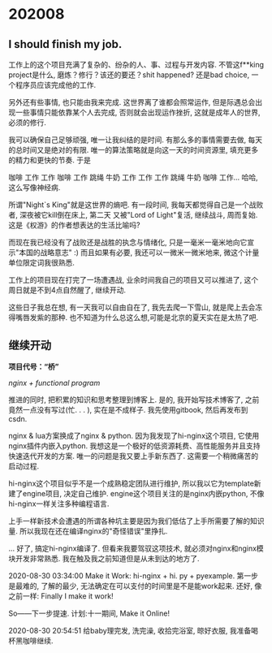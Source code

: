 # 202008

## I should finish my job. 

工作上的这个项目充满了复杂的、纷杂的人、事、过程与开发内容. 
不管这f**king project是什么, 磨炼？修行？该还的要还？shit happened? 还是bad choice, 
一个程序员应该完成他的工作. 

另外还有些事情, 也只能由我来完成. 这世界离了谁都会照常运作, 但是际遇总会出现一些事情只能依靠某个人去完成, 
否则就会出现运作挫折, 这就是成年人的世界, 必须的修行. 

我可以确保自己足够顽强, 唯一让我纠结的是时间. 有那么多的事情需要去做, 每天的总时间又是绝对的有限. 
唯一的算法策略就是向这一天的时间资源里, 填充更多的精力和更快的节奏. 于是

咖啡 工作 工作 咖啡 工作 跳绳 牛奶 工作 工作 工作 跳绳 牛奶 咖啡 工作... 哈哈, 这么写像神经病.

所谓"Night`s King"就是这世界的熵吧. 有一段时间, 我每天都觉得自己是一个战败者, 深夜被它kill倒在床上, 第二天
又被"Lord of Light"复活, 继续战斗, 周而复始. 这是《权游》的作者想表达的生活比喻吗?

而现在我已经没有了战败还是战胜的执念与情绪化, 只是一毫米一毫米地向它宣示"本国的战略意志" :) 而且如果有必要, 
我还可以一微米一微米地来, 微这个计量单位限定词我很熟悉. 

工作上的项目现在打完了一场遭遇战, 业余时间我自己的项目又可以推进了, 这个周日就是不到4点自然醒了, 继续开动. 

这些日子我总在想, 有一天我可以自由自在了, 我先去爬一下雪山, 就是爬上去会冻得嘴唇发紫的那种. 也不知道为什么总这么想,可能是北京的夏天实在是太热了吧. 

## 继续开动

**项目代号：“桥”**

*nginx + functional program*

推进的同时, 把积累的知识和思考整理到博客上. 是的, 我开始写技术博客了, 之前竟然一点没有写过(忙. . . ), 
实在是不成样子. 我先使用gitbook, 然后再发布到csdn. 

nginx & lua方案换成了nginx & python. 因为我发现了hi-nginx这个项目, 它使用nginx插件内嵌入python. 
我想这是一个极好的低资源耗费、高性能服务并且支持快速迭代开发的方案. 唯一的问题是我又要上手新东西了. 
这需要一个稍微痛苦的启动过程. 

hi-nginx这个项目似乎不是一个成熟稳定团队进行维护, 所以我以它为template新建了engine项目, 决定自己维护. 
engine这个项目关注的是nginx内嵌python, 不像hi-nginx一样关注多种编程语言. 

上手一样新技术会遭遇的所谓各种坑主要是因为我们低估了上手所需要了解的知识量. 所以我现在还在编译nginx的"奇怪错误"里挣扎. 

... 好了, 搞定hi-nginx编译了. 但看来我要驾驭这项技术, 就必须对nginx和nginx模块开发非常熟悉. 
我在触及我之前知道但是从未到达的地方了. 

2020-08-30 03:34:00 Make it Work: hi-nginx + hi. py + pyexample. 第一步是最难的, 了解的最少, 
无法确定在可以支付的时间里是不是能work起来. 还好, 像之前一样: Finally I make it work!

So——下一步提速. 计划:十一期间,  Make it Online!

2020-08-30 20:54:51 给baby理完发, 洗完澡, 收拾完浴室, 晾好衣服, 我准备喝杯黑咖啡继续. 
